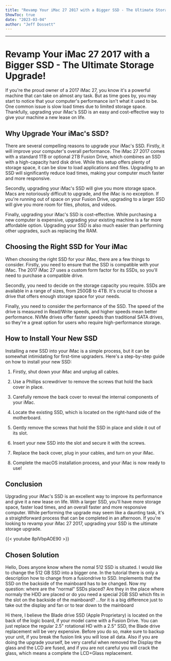 ```yaml
---
title: "Revamp Your iMac 27 2017 with a Bigger SSD - The Ultimate Storage Upgrade!"
ShowToc: true 
date: "2023-03-04"
author: "Jeff Dossett"
---
```

*****
# Revamp Your iMac 27 2017 with a Bigger SSD - The Ultimate Storage Upgrade!

If you're the proud owner of a 2017 iMac 27, you know it's a powerful machine that can take on almost any task. But as time goes by, you may start to notice that your computer's performance isn't what it used to be. One common issue is slow load times due to limited storage space. Thankfully, upgrading your iMac's SSD is an easy and cost-effective way to give your machine a new lease on life.

## Why Upgrade Your iMac's SSD?

There are several compelling reasons to upgrade your iMac's SSD. Firstly, it will improve your computer's overall performance. The iMac 27 2017 comes with a standard 1TB or optional 2TB Fusion Drive, which combines an SSD with a high-capacity hard disk drive. While this setup offers plenty of storage space, it can be slow to load applications and files. Upgrading to an SSD will significantly reduce load times, making your computer much faster and more responsive.

Secondly, upgrading your iMac's SSD will give you more storage space. Macs are notoriously difficult to upgrade, and the iMac is no exception. If you're running out of space on your Fusion Drive, upgrading to a larger SSD will give you more room for files, photos, and videos.

Finally, upgrading your iMac's SSD is cost-effective. While purchasing a new computer is expensive, upgrading your existing machine is a far more affordable option. Upgrading your SSD is also much easier than performing other upgrades, such as replacing the RAM.

## Choosing the Right SSD for Your iMac

When choosing the right SSD for your iMac, there are a few things to consider. Firstly, you need to ensure that the SSD is compatible with your iMac. The 2017 iMac 27 uses a custom form factor for its SSDs, so you'll need to purchase a compatible drive.

Secondly, you need to decide on the storage capacity you require. SSDs are available in a range of sizes, from 250GB to 4TB. It's crucial to choose a drive that offers enough storage space for your needs.

Finally, you need to consider the performance of the SSD. The speed of the drive is measured in Read/Write speeds, and higher speeds mean better performance. NVMe drives offer faster speeds than traditional SATA drives, so they're a great option for users who require high-performance storage.

## How to Install Your New SSD

Installing a new SSD into your iMac is a simple process, but it can be somewhat intimidating for first-time upgraders. Here's a step-by-step guide on how to install your new SSD:

1. Firstly, shut down your iMac and unplug all cables.

2. Use a Phillips screwdriver to remove the screws that hold the back cover in place.

3. Carefully remove the back cover to reveal the internal components of your iMac.

4. Locate the existing SSD, which is located on the right-hand side of the motherboard.

5. Gently remove the screws that hold the SSD in place and slide it out of its slot.

6. Insert your new SSD into the slot and secure it with the screws.

7. Replace the back cover, plug in your cables, and turn on your iMac.

8. Complete the macOS installation process, and your iMac is now ready to use!

## Conclusion

Upgrading your iMac's SSD is an excellent way to improve its performance and give it a new lease on life. With a larger SSD, you'll have more storage space, faster load times, and an overall faster and more responsive computer. While performing the upgrade may seem like a daunting task, it's a straightforward process that can be completed in an afternoon. If you're looking to revamp your iMac 27 2017, upgrading your SSD is the ultimate storage upgrade.

{{< youtube 8plVbpAOE90 >}} 



## Chosen Solution
 Hello,
Does anyone know where the nomal 512 SSD is situated.
I would like to change the 512 GB SSD into a bigger one.
In the tutorial there is only a description how to change from a fusiondrive to SSD. Implements that the SSD on the backside of the mainboard has to be changed.
Now my question: where are the "normal" SSDs placed? Are they in the place where normaly the HDD are placed or do you need a special 2GB SSD which fits in the slot on the backside of the mainboard? ...for it is a big difference just to take out the display and fan or to tear down to the mainboard

 Hi there,
I believe the Blade drive SSD (Apple Proprietary) is located on the back of the logic board, if your model came with a Fusion Drive. You can just replace the regular 2.5" rotational HD with a 2.5" SSD, the Blade drive replacement will be very expensive. Before you do so, make sure to backup your unit, if you break the fusion link you will lose all data. Also if you are doing the upgrade yourself, be very careful when removed the Display the glass and the LCD are fused, and if you are not careful you will crack the glass, which means a complete the LCD+Glass replacement.




